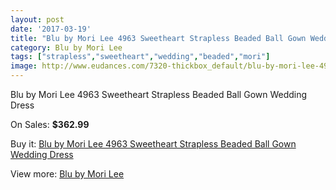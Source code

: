 ```yaml
---
layout: post
date: '2017-03-19'
title: "Blu by Mori Lee 4963 Sweetheart Strapless Beaded Ball Gown Wedding Dress"
category: Blu by Mori Lee
tags: ["strapless","sweetheart","wedding","beaded","mori"]
image: http://www.eudances.com/7320-thickbox_default/blu-by-mori-lee-4963-sweetheart-strapless-beaded-ball-gown-wedding-dress.jpg
---
```

Blu by Mori Lee 4963 Sweetheart Strapless Beaded Ball Gown Wedding Dress

On Sales: **$362.99**
<a href="https://www.eudances.com/en/blu-by-mori-lee/2632-blu-by-mori-lee-4963-sweetheart-strapless-beaded-ball-gown-wedding-dress.html"><amp-img layout="responsive" width="600" height="600" src="//www.eudances.com/7320-thickbox_default/blu-by-mori-lee-4963-sweetheart-strapless-beaded-ball-gown-wedding-dress.jpg" alt="Blu by Mori Lee 4963 Sweetheart Strapless Beaded Ball Gown Wedding Dress 0" /></a>
<a href="https://www.eudances.com/en/blu-by-mori-lee/2632-blu-by-mori-lee-4963-sweetheart-strapless-beaded-ball-gown-wedding-dress.html"><amp-img layout="responsive" width="600" height="600" src="//www.eudances.com/7324-thickbox_default/blu-by-mori-lee-4963-sweetheart-strapless-beaded-ball-gown-wedding-dress.jpg" alt="Blu by Mori Lee 4963 Sweetheart Strapless Beaded Ball Gown Wedding Dress 1" /></a>
<a href="https://www.eudances.com/en/blu-by-mori-lee/2632-blu-by-mori-lee-4963-sweetheart-strapless-beaded-ball-gown-wedding-dress.html"><amp-img layout="responsive" width="600" height="600" src="//www.eudances.com/7323-thickbox_default/blu-by-mori-lee-4963-sweetheart-strapless-beaded-ball-gown-wedding-dress.jpg" alt="Blu by Mori Lee 4963 Sweetheart Strapless Beaded Ball Gown Wedding Dress 2" /></a>
<a href="https://www.eudances.com/en/blu-by-mori-lee/2632-blu-by-mori-lee-4963-sweetheart-strapless-beaded-ball-gown-wedding-dress.html"><amp-img layout="responsive" width="600" height="600" src="//www.eudances.com/7322-thickbox_default/blu-by-mori-lee-4963-sweetheart-strapless-beaded-ball-gown-wedding-dress.jpg" alt="Blu by Mori Lee 4963 Sweetheart Strapless Beaded Ball Gown Wedding Dress 3" /></a>
<a href="https://www.eudances.com/en/blu-by-mori-lee/2632-blu-by-mori-lee-4963-sweetheart-strapless-beaded-ball-gown-wedding-dress.html"><amp-img layout="responsive" width="600" height="600" src="//www.eudances.com/7321-thickbox_default/blu-by-mori-lee-4963-sweetheart-strapless-beaded-ball-gown-wedding-dress.jpg" alt="Blu by Mori Lee 4963 Sweetheart Strapless Beaded Ball Gown Wedding Dress 4" /></a>

Buy it: [Blu by Mori Lee 4963 Sweetheart Strapless Beaded Ball Gown Wedding Dress](https://www.eudances.com/en/blu-by-mori-lee/2632-blu-by-mori-lee-4963-sweetheart-strapless-beaded-ball-gown-wedding-dress.html "Blu by Mori Lee 4963 Sweetheart Strapless Beaded Ball Gown Wedding Dress")

View more: [Blu by Mori Lee](https://www.eudances.com/en/39-blu-by-mori-lee "Blu by Mori Lee")